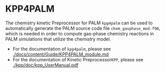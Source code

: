 # KPP4PALM

The chemistry kinetic Preprocessor for PALM `kpp4palm` can be used to automatically generate the PALM source code file `chem_gasphase_mod.f90`, which is needed in order to compute gas-phase chemistry reactions in PALM simulations that utilize the chemistry model.

- For the documentation of `kpp4palm`, please see [./docs/content/Guide/KPP4PALM_module.md](./docs/content/Guide/KPP4PALM_module.md)
- For the documentation of Kinetic Preprocessor`KPP`, please see [./kpp/doc/kpp_UserManual.pdf](./kpp/doc/kpp_UserManual.pdf)
